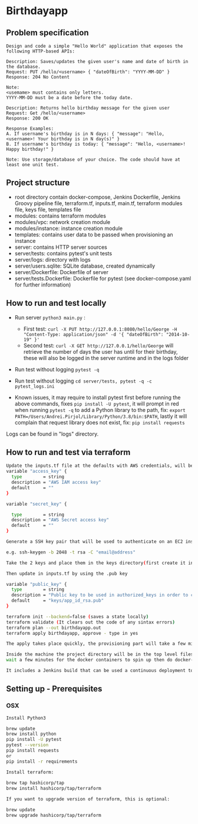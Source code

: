 # Birthdayapp

## Problem specification

```
Design and code a simple "Hello World" application that exposes the following HTTP-based APIs: 

Description: Saves/updates the given user's name and date of birth in the database. 
Request: PUT /hello/<username> { "dateOfBirth": "YYYY-MM-DD" }
Response: 204 No Content
 
Note:
<usemame> must contains only letters. 
YYYY-MM-DD must be a date before the today date. 

Description: Returns hello birthday message for the given user 
Request: Get /hello/<username> 
Response: 200 OK 

Response Examples: 
A. If username's birthday is in N days: { "message": "Hello, <username>! Your birthday is in N day(s)" } 
B. If username's birthday is today: { "message": "Hello, <username>! Happy birthday!" } 

Note: Use storage/database of your choice. The code should have at least one unit test. 
```

## Project structure 

- root directory contain docker-compose, Jenkins Dockerfile, Jenkins Groovy pipeline file, terraform.tf, inputs.tf, main.tf, terraform modules file, keys file, templates file
- modules: contains terraform modules
- modules/vpc: network creation module
- modules/instance: instance creation module
- templates: contains user data to be passed when provisioning an instance
- server: contains HTTP server sources
- server/tests: contains pytest's unit tests
- server/logs: directory with logs
- server/users.sqlite: SQLite database, created dynamically
- server/Dockerfile: Dockerfile of server
- server/tests.Dockerfile: Dockerfile for pytest (see docker-compose.yaml for further information)

## How to run and test locally

- Run server ```python3 main.py``` :
    - First test: ```curl -X PUT http://127.0.0.1:8080/hello/George -H "Content-Type: application/json" -d '{ "dateOfBirth": "2014-10-19" }'```
    - Second test: ```curl -X GET http://127.0.0.1/hello/George``` will retrieve the number of days the user has until for their birthday, these will also be logged in the server runtime and in the logs folder
- Run test without logging ```pytest -q``` 
- Run test without logging ```cd server/tests, pytest -q -c pytest_logs.ini```

- Known issues, it may require to install pytest first before running the above commands, fixes ```pip install -U pytest```, it will prompt in red when running ```pytest -q``` to add a Python library to the path, fix: ```export PATH=/Users/Andrei.Pirjol/Library/Python/3.8/bin:$PATH```, lastly it will complain that request library does not exist, fix: ```pip install requests```

Logs can be found in "logs" directory.

## How to run and test via terraform
```bash
Update the inputs.tf file at the defaults with AWS credentials, will be used by the provider to know in which account to provision infrastructure:
variable "access_key" {
  type        = string
  description = "AWS IAM access key"
  default     = ""
}

variable "secret_key" {

  type        = string
  description = "AWS Secret access key"
  default     = ""
}

Generate a SSH key pair that will be used to authenticate on an EC2 instance after provisioning:

e.g. ssh-keygen -b 2048 -t rsa -C "email@address"

Take the 2 keys and place them in the keys directory(first create it in the project root directory: mkdir keys)

Then update in inputs.tf by using the .pub key

variable "public_key" {
  type        = string
  description = "Public key to be used in authorized_keys in order to connect to the instance over SSH"
  default     = "keys/app_id_rsa.pub"
}

terraform init --backend=false (saves a state locally)
terraform validate (It clears out the code of any sintax errors)
terraform plan --out birthdayapp.out
terraform apply birthdayapp, approve - type in yes

The apply takes place quickly, the provisioning part will take a few minutes to initialize, after it finishes, SSH into the machine with the private key from the directory keys/id_rsa using: ssh ec2-user@IP -i keys/id_rsa.

Inside the machine the project directory will be in the top level filesystem, cd inside it,
wait a few minutes for the docker containers to spin up then do docker-compose ps to see them.

It includes a Jenkins build that can be used a continuous deployment tool for newer versions of the application using the Jenkinsfile added in the project.
```

## Setting up - Prerequisites

### OSX
```bash
Install Python3

brew update
brew install python
pip install -U pytest
pytest --version
pip install requests
or 
pip install -r requirements

Install terraform:
 
brew tap hashicorp/tap
brew install hashicorp/tap/terraform

If you want to upgrade version of terraform, this is optional:

brew update
brew upgrade hashicorp/tap/terraform
```

